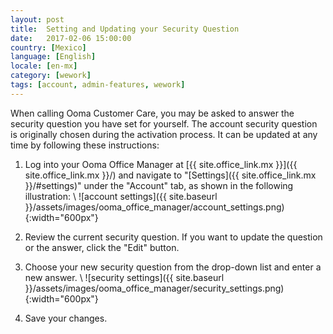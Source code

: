 ```yaml
---
layout: post
title:  Setting and Updating your Security Question
date:   2017-02-06 15:00:00
country: [Mexico]
language: [English]
locale: [en-mx]
category: [wework]
tags: [account, admin-features, wework]
---
```


When calling Ooma Customer Care, you may be asked to answer the security question you have set for yourself. The account security question is originally chosen during the activation process. It can be updated at any time by following these instructions:

1. Log into your Ooma Office Manager at [{{ site.office_link.mx }}]({{ site.office_link.mx }}/) and navigate to "[Settings]({{ site.office_link.mx }}/#settings)" under the "Account" tab, as shown in the following illustration: \\
   ![account settings]({{ site.baseurl }}/assets/images/ooma_office_manager/account_settings.png){:width="600px"}

2. Review the current security question. If you want to update the question or the answer, click the "Edit" button.
3. Choose your new security question from the drop-down list and enter a new answer. \\
   ![security settings]({{ site.baseurl }}/assets/images/ooma_office_manager/security_settings.png){:width="600px"}

4. Save your changes.